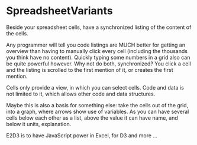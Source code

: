 # SpreadsheetVariants
Beside your spreadsheet cells, have a synchronized listing of the content of the cells.

Any programmer will tell you code listings are MUCH better for getting an overview than having to manually click every cell (including the thousands you think have no content). Quickly typing some numbers in a grid also can be quite powerful however. Why not do both, synchronized? You click a cell and the listing is scrolled to the first mention of it, or creates the first mention.

Cells only provide a view, in which you can select cells. Code and data is not limited to it, which allows other code and data structures.


Maybe this is also a basis for something else: take the cells out of the grid, into a graph, where arrows show use of variables.
As you can have several cells below each other as a list, above the value it can have name, and below it units, explanation.

E2D3 is to have JavaScript power in Excel, for D3 and more …
